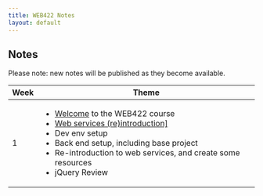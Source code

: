 ```yaml
---
title: WEB422 Notes
layout: default
---
```


## Notes

Please note: new notes will be published as they become available.

<table>
<thead>
<tr>
<th>Week</th>
<th>Theme</th>
</tr>
</thead>
<tbody>
<tr>
<td>1</td>
<td>
<ul>
<li><a href="welcome">Welcome</a> to the WEB422 course</li>
<li><a href="/web422/notes/intro-web-services">Web services (re)introduction]</a></li>
<li>Dev env setup</li>
<li>Back end setup, including base project</li>
<li>Re-introduction to web services, and create some resources</li>
<li>jQuery Review</li>
</ul>
</td>
</tr>
</tbody>
</table>

